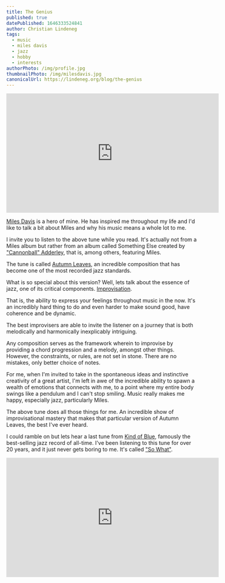 ```yaml
---
title: The Genius
published: true
datePublished: 1646333524841
author: Christian Lindeneg
tags:
  - music
  - miles davis
  - jazz
  - hobby
  - interests
authorPhoto: /img/profile.jpg
thumbnailPhoto: /img/milesdavis.jpg
canonicalUrl: https://lindeneg.org/blog/the-genius
---
```


<div>
  <iframe width="560" height="315" src="https://www.youtube.com/embed/u37RF5xKNq8" title="YouTube video player" frameborder="0" allow="accelerometer; autoplay; clipboard-write; encrypted-media; gyroscope; picture-in-picture" allowfullscreen></iframe>
</div>

<a href="https://en.wikipedia.org/wiki/Miles_Davis" target="_blank" rel="noreferrer">Miles Davis</a> is a hero of mine. He has inspired me throughout my life and I'd like to talk a bit about Miles and why his music means a whole lot to me.

I invite you to listen to the above tune while you read. It's actually not from a Miles album but rather from an album called Something Else created by <a href="https://en.wikipedia.org/wiki/Cannonball_Adderley" target="_blank" rel="noreferrer">"Cannonball" Adderley</a>, that is, among others, featuring Miles.

The tune is called <a href="https://en.wikipedia.org/wiki/Autumn_Leaves_(1945_song)" target="_blank" rel="noreferrer">Autumn Leaves</a>, an incredible composition that has become one of the most recorded jazz standards.

What is so special about this version? Well, lets talk about the essence of jazz, one of its critical components. <a href="https://en.wikipedia.org/wiki/Jazz_improvisation" target="_blank" rel="noreferrer">Improvisation</a>.

That is, the ability to express your feelings throughout music in the now. It's an incredibly hard thing to do and even harder to make sound good, have coherence and be dynamic.

The best improvisers are able to invite the listener on a journey that is both melodically and harmonically inexplicably intriguing.

Any composition serves as the framework wherein to improvise by providing a chord progression and a melody, amongst other things. However, the constraints, or rules, are not set in stone. There are no mistakes, only better choice of notes.

For me, when I'm invited to take in the spontaneous ideas and instinctive creativity of a great artist, I'm left in awe of the incredible ability to spawn a wealth of emotions that connects with me, to a point where my entire body swings like a pendulum and I can't stop smiling. Music really makes me happy, especially jazz, particularly Miles. 

The above tune does all those things for me. An incredible show of improvisational mastery that makes that particular version of Autumn Leaves, the best I've ever heard.

I could ramble on but lets hear a last tune from <a href="https://en.wikipedia.org/wiki/Kind_of_Blue" target="_blank" rel="noreferrer">Kind of Blue</a>, famously the best-selling jazz record of all-time. I've been listening to this tune for over 20 years, and it just never gets boring to me. It's called <a href="https://en.wikipedia.org/wiki/Kind_of_Blue" target="_blank" rel="noreferrer">"So What"</a>.

<div>
  <iframe width="560" height="315" src="https://www.youtube.com/embed/ylXk1LBvIqU" title="YouTube video player" frameborder="0" allow="accelerometer; autoplay; clipboard-write; encrypted-media; gyroscope; picture-in-picture" allowfullscreen></iframe>
</div>

